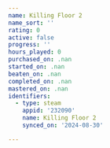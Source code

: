 ```yaml
---
name: Killing Floor 2
name_sort: ''
rating: 0
active: false
progress: ''
hours_played: 0
purchased_on: .nan
started_on: .nan
beaten_on: .nan
completed_on: .nan
mastered_on: .nan
identifiers:
  - type: steam
    appid: '232090'
    name: Killing Floor 2
    synced_on: '2024-08-30'

---
```

